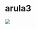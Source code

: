 # arula3
![](https://www.google.com/imgres?q=meme&imgurl=https%3A%2F%2Fwww.sescsp.org.br%2Fwp-content%2Fuploads%2F2024%2F03%2Fscorsese-800x425.jpeg&imgrefurl=https%3A%2F%2Fwww.sescsp.org.br%2Feditorial%2Fo-cinema-e-pop-ou-o-que-um-meme-pode-fazer-pela-popularidade-de-um-filme%2F&docid=i8e6g1q6hFTuqM&tbnid=5fw28rVYYuMFtM&vet=12ahUKEwiK3PPb7YCIAxWspZUCHX8_GZAQM3oECG4QAA..i&w=800&h=425&hcb=2&ved=2ahUKEwiK3PPb7YCIAxWspZUCHX8_GZAQM3oECG4QAA)
